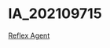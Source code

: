 # IA_202109715

[Reflex Agent](https://Barahona1602.github.io/artificial_intelligence_js/01_reflex_agent.html)